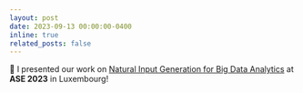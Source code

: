 ```yaml
---
layout: post
date: 2023-09-13 00:00:00-0400
inline: true
related_posts: false
---
```


🎤 I presented our work on [Natural Input Generation for Big Data Analytics](https://ieeexplore.ieee.org/document/10298291) at **ASE 2023** in Luxembourg!